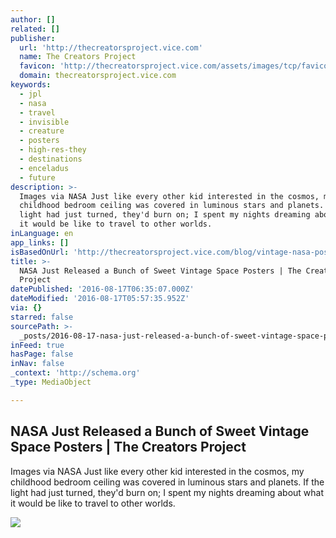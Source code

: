 ```yaml
---
author: []
related: []
publisher:
  url: 'http://thecreatorsproject.vice.com'
  name: The Creators Project
  favicon: 'http://thecreatorsproject.vice.com/assets/images/tcp/favicons/favicon.ico'
  domain: thecreatorsproject.vice.com
keywords:
  - jpl
  - nasa
  - travel
  - invisible
  - creature
  - posters
  - high-res-they
  - destinations
  - enceladus
  - future
description: >-
  Images via NASA Just like every other kid interested in the cosmos, my
  childhood bedroom ceiling was covered in luminous stars and planets. If the
  light had just turned, they'd burn on; I spent my nights dreaming about what
  it would be like to travel to other worlds.
inLanguage: en
app_links: []
isBasedOnUrl: 'http://thecreatorsproject.vice.com/blog/vintage-nasa-posters'
title: >-
  NASA Just Released a Bunch of Sweet Vintage Space Posters | The Creators
  Project
datePublished: '2016-08-17T06:35:07.000Z'
dateModified: '2016-08-17T05:57:35.952Z'
via: {}
starred: false
sourcePath: >-
  _posts/2016-08-17-nasa-just-released-a-bunch-of-sweet-vintage-space-posters-or.md
inFeed: true
hasPage: false
inNav: false
_context: 'http://schema.org'
_type: MediaObject

---
```

<article style=""><h1>NASA Just Released a Bunch of Sweet Vintage Space Posters | The Creators Project</h1><p>Images via NASA Just like every other kid interested in the cosmos, my childhood bedroom ceiling was covered in luminous stars and planets. If the light had just turned, they'd burn on; I spent my nights dreaming about what it would be like to travel to other worlds.</p><img src="https://thecreatorsproject-images.vice.com/content-images/contentimage/no-slug/9fc30b08848ceba9e1224a447aff8b77.jpg" /></article>